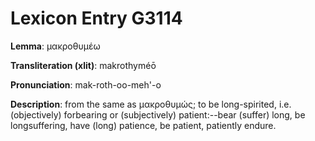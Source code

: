 # Lexicon Entry G3114

**Lemma**: μακροθυμέω

**Transliteration (xlit)**: makrothyméō

**Pronunciation**: mak-roth-oo-meh'-o

**Description**:
from the same as μακροθυμώς; to be long-spirited, i.e. (objectively) forbearing or (subjectively) patient:--bear (suffer) long, be longsuffering, have (long) patience, be patient, patiently endure.
